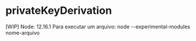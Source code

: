# privateKeyDerivation
[WIP]
Node: 12.16.1
Para executar um arquivo: node --experimental-modules nome-arquivo